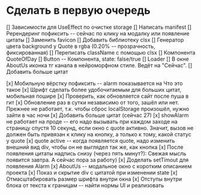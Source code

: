 # Сделать в первую очередь

[] Зависимости для UseEffect по очистке storage
[] Написать manifest
[] Ререндеринг пофиксить -- сейчас по клику на модалку или появление цитаты
[] Заменить favicon
[] Добавить библиотеку clsx
[] Генератор цвета background у Quote в rgba (0.20% -- прозрачность, фиксированная)
[] Переписать className с помощью clsx
[] Компонента QuoteOfDay
[] Button -- Компонента, state: false/true
[] Loader
[] В окне AboutUs иконка тг канала в нейроморфном стиле. Ведёт на "Сейчас".
[] Добавить больше цитат

[x] Мобильную вёрстку пофиксить -- alarm показывается на Что это такое
[x] Шрифт сделать более удобочитаемым для больших цитат, мобильная пошире
[x] Проверить, как обновляется сайт после пуша в гит
[x] Обновление раз в сутки независимо от того, зашёл или нет. Прежнее не работает, т.к. чтобы сброс localStorage произошёл, нужно зайти в час ночи
[x] Добавить больше цитат (сейчас 27)
[x] showAlarm не работает на проде -- его надо вызывать при каждом заходе на страницу спустя 10 секунд, если окно с quote активно. Значит, вызов не должен быть привязан к клику на кнопку, а только к тому, какой статус у quote
[x] quote active -- когда появляется quote, надо изменить внешний вид div, чтобы он не выглядел так же, как кнопка
[x] После появления цитаты надпись снизу (через пять минут?): Свежая мысль появится завтра. А сейчас пора за работу)
[x] Доделать setTimout для появления Alarm
[x] AboutUs -- модальное окно с коротким описанием проекта
[x] Показ и скрытие div с цитатой при изменении state
[x] Отмасштабировать размер шрифта внутри окна
[x] Отступы внутри блока от текста к границам -- найти нормы UI и реализовать
